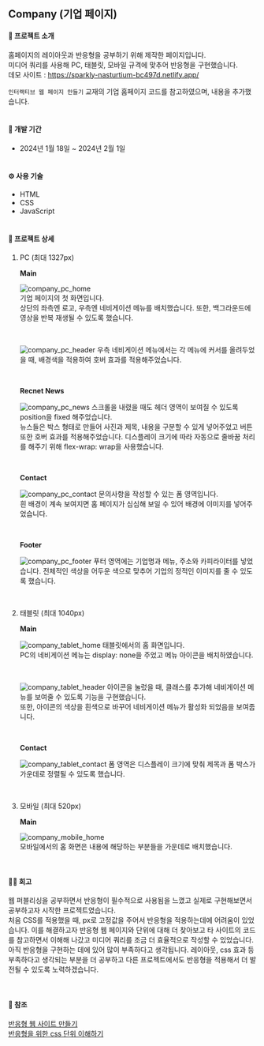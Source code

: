 ## Company (기업 페이지)

#### 📌 프로젝트 소개

홈페이지의 레이아웃과 반응형을 공부하기 위해 제작한 페이지입니다.  
미디어 쿼리를 사용해 PC, 태블릿, 모바일 규격에 맞추어 반응형을 구현했습니다.  
데모 사이트 : https://sparkly-nasturtium-bc497d.netlify.app/

`인터랙티브 웹 페이지 만들기` 교재의 기업 홈페이지 코드를 참고하였으며, 내용을 추가했습니다.  
<br/>

#### 📅 개발 기간

- 2024년 1월 18일 ~ 2024년 2월 1일  
  <br/>

#### ⚙️ 사용 기술

- HTML
- CSS
- JavaScript  
  <br/>

#### 📑 프로젝트 상세

1. PC (최대 1327px)

   **Main**

   ![company_pc_home](https://github.com/iam6ukk/company/assets/84495331/f7965d4b-dae8-43a2-b174-ff81f9d96188)  
   기업 페이지의 첫 화면입니다.  
   상단의 좌측엔 로고, 우측엔 네비게이션 메뉴를 배치했습니다.
   또한, 백그라운드에 영상을 반복 재생될 수 있도록 했습니다.

   <br/>

   ![company_pc_header](https://github.com/iam6ukk/company/assets/84495331/6559eea1-0bd9-41c1-89c2-60bbe7ea395d)
   우측 네비게이션 메뉴에서는 각 메뉴에 커서를 올려두었을 때, 배경색을 적용하여 호버 효과를 적용해주었습니다.

   <br/>

   **Recnet News**

   ![company_pc_news](https://github.com/iam6ukk/company/assets/84495331/53e36622-3cd4-4bf5-b1ac-f127a75a3ef4)
   스크롤을 내렸을 때도 헤더 영역이 보여질 수 있도록 position을 fixed 해주었습니다.  
   뉴스들은 박스 형태로 만들어 사진과 제목, 내용을 구분할 수 있게 넣어주었고 버튼 또한 호버 효과를 적용해주었습니다.
   디스플레이 크기에 따라 자동으로 줄바꿈 처리를 해주기 위해 flex-wrap: wrap을 사용했습니다.

   <br/>

   **Contact**

   ![company_pc_contact](https://github.com/iam6ukk/company/assets/84495331/5ca4907f-9317-41ea-a08d-119e4898aa6d)
   문의사항을 작성할 수 있는 폼 영역입니다.  
   흰 배경이 계속 보여지면 홈 페이지가 심심해 보일 수 있어 배경에 이미지를 넣어주었습니다.

   <br/>

   **Footer**

   ![company_pc_footer](https://github.com/iam6ukk/company/assets/84495331/4584d19a-40e1-4976-957e-f377f8c11172)
   푸터 영역에는 기업명과 메뉴, 주소와 카피라이터를 넣었습니다.
   전체적인 색상을 어두운 색으로 맞추어 기업의 정적인 이미지를 줄 수 있도록 했습니다.

   <br/>

2. 태블릿 (최대 1040px)

   **Main**

   ![company_tablet_home](https://github.com/iam6ukk/company/assets/84495331/15956470-3510-4c59-adda-2ff87374c5e9)
   태블릿에서의 홈 화면입니다.  
   PC의 네비게이션 메뉴는 display: none을 주었고 메뉴 아이콘을 배치하였습니다.

   <br/>

   ![company_tablet_header](https://github.com/iam6ukk/company/assets/84495331/cfa9292b-37ed-4614-880e-c7ed52d14b2e)
   아이콘을 눌렀을 때, 클래스를 추가해 네비게이션 메뉴를 보여줄 수 있도록 기능을 구현했습니다.  
   또한, 아이콘의 색상을 흰색으로 바꾸어 네비게이션 메뉴가 활성화 되었음을 보여줍니다.

   <br/>

   **Contact**

   ![company_tablet_contact](https://github.com/iam6ukk/company/assets/84495331/198dfe6e-83f2-44c0-8f34-b45b09ca1dfe)
   폼 영역은 디스플레이 크기에 맞춰 제목과 폼 박스가 가운데로 정렬될 수 있도록 했습니다.

   <br/>

3. 모바일 (최대 520px)

   **Main**

   ![company_mobile_home](https://github.com/iam6ukk/company/assets/84495331/bb67cd6c-76b1-4cf8-b024-03b8358484f9)  
   모바일에서의 홈 화면은 내용에 해당하는 부분들을 가운데로 배치했습니다.

 <br/>

#### 🧑‍💻 회고

웹 퍼블리싱을 공부하면서 반응형이 필수적으로 사용됨을 느꼈고 실제로 구현해보면서 공부하고자 시작한 프로젝트였습니다.  
처음 CSS를 적용했을 때, px로 고정값을 주어서 반응형을 적용하는데에 어려움이 있었습니다. 이를 해결하고자 반응형 웹 페이지와 단위에 대해 더 찾아보고 타 사이트의 코드를 참고하면서 이해해 나갔고 미디어 쿼리를 조금 더 효율적으로 작성할 수 있었습니다.  
아직 반응형을 구현하는 데에 있어 많이 부족하다고 생각됩니다. 레이아웃, css 효과 등 부족하다고 생각되는 부분을 더 공부하고 다른 프로젝트에서도 반응형을 적용해서 더 발전될 수 있도록 노력하겠습니다.

<br/>

#### 🧩 참조

[반응형 웹 사이트 만들기](https://whales.tistory.com/155)  
[반응형을 위한 css 단위 이해하기](https://designbase.co.kr/webcoding-15/)
